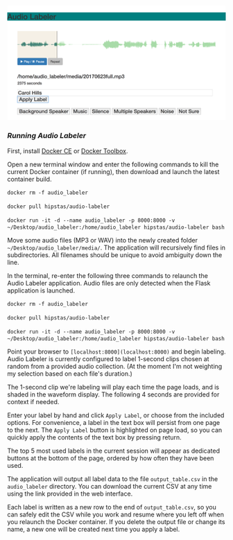 ![](img/Audio_Labeler.png)


### *Running Audio Labeler*

First, install [Docker CE](https://www.docker.com/community-edition) or [Docker Toolbox](https://www.docker.com/products/docker-toolbox).

Open a new terminal window and enter the following commands to kill the current Docker container (if running), then download and launch the latest container build.

```
docker rm -f audio_labeler

docker pull hipstas/audio-labeler

docker run -it -d --name audio_labeler -p 8000:8000 -v ~/Desktop/audio_labeler:/home/audio_labeler hipstas/audio-labeler bash
```
Move some audio files (MP3 or WAV) into the newly created folder `~/Desktop/audio_labeler/media/`. The application will recursively find files in subdirectories. All filenames should be unique to avoid ambiguity down the line.

In the terminal, re-enter the following three commands to relaunch the Audio Labeler application. Audio files are only detected when the Flask application is launched.

```
docker rm -f audio_labeler

docker pull hipstas/audio-labeler

docker run -it -d --name audio_labeler -p 8000:8000 -v ~/Desktop/audio_labeler:/home/audio_labeler hipstas/audio-labeler bash
```

Point your browser to `[localhost:8000](localhost:8000)` and begin labeling. Audio Labeler is currently configured to label 1-second clips chosen at random from a provided audio collection. (At the moment I'm  not weighting my selection based on each file's duration.)

The 1-second clip we're labeling will play each time the page loads, and is shaded in the waveform display. The following 4 seconds are provided for context if needed.

Enter your label by hand and click `Apply Label`, or choose from the included options. For convenience, a label in the text box will persist from one page to the next. The `Apply Label` button is highlighted on page load, so you can quickly apply the contents of the text box by pressing return.

The top 5 most used labels in the current session will appear as dedicated buttons at the bottom of the page, ordered by how often they have been used.

The application will output all label data to the file `output_table.csv` in the `audio_labeler` directory. You can download the current CSV at any time using the link provided in the web interface.

Each label is written as a new row to the end of `output_table.csv`, so you can safely edit the CSV while you work and resume where you left off when you relaunch the Docker container. If you delete the output file or change its name, a new one will be created next time you apply a label.
